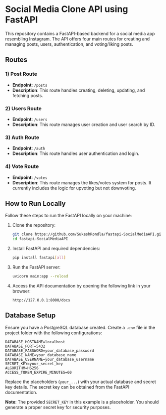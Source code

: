 # Social Media Clone API using FastAPI

This repository contains a FastAPI-based backend for a social media app resembling Instagram. The API offers four main routes for creating and managing posts, users, authentication, and voting/liking posts.

## Routes
### 1) Post Route
 
- **Endpoint**: `/posts`
- **Description**: This route handles creating, deleting, updating, and fetching posts.

### 2) Users Route

- **Endpoint**: `/users`
- **Description**: This route manages user creation and user search by ID.

### 3) Auth Route

- **Endpoint**: `/auth`
- **Description**: This route handles user authentication and login.

### 4) Vote Route

- **Endpoint**: `/votes`
- **Description**: This route manages the likes/votes system for posts. It currently includes the logic for upvoting but not downvoting.

## How to Run Locally

Follow these steps to run the FastAPI locally on your machine:

1. Clone the repository:

   ```bash
   git clone https://github.com/SukeshRondla/fastapi-SocialMediaAPI.git
   cd fastapi-SocialMediaAPI
   ```

2. Install FastAPI and required dependencies:

   ```bash
   pip install fastapi[all]
   ```

3. Run the FastAPI server:

   ```bash
   uvicorn main:app --reload
   ```

4. Access the API documentation by opening the following link in your browser:

   ```
   http://127.0.0.1:8000/docs
   ```

## Database Setup

Ensure you have a PostgreSQL database created. Create a `.env` file in the project folder with the following configurations:

```dotenv
DATABASE_HOSTNAME=localhost
DATABASE_PORT=5432
DATABASE_PASSWORD=your_database_password
DATABASE_NAME=your_database_name
DATABASE_USERNAME=your_database_username
SECRET_KEY=your_secret_key
ALGORITHM=HS256
ACCESS_TOKEN_EXPIRE_MINUTES=60
```

Replace the placeholders (`your_...`) with your actual database and secret key details. The secret key can be obtained from the FastAPI documentation.

**Note**: The provided `SECRET_KEY` in this example is a placeholder. You should generate a proper secret key for security purposes.
